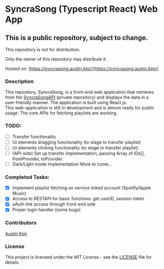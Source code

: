 # SyncraSong (Typescript React) Web App
## This is a public repository, subject to change.
This repository is not for distribution.


Only the owner of this repository may distribute it.

Hosted on: [https://syncrasong.austin.kim/](https://syncrasong.austin.kim/)

### Description
This repository, SyncraSong, is a front-end web application that retrieves from the [SyncraSongAPI](https://github.com/austinkimchi/SyncraSongAPI) (private repository) and displays the data in a user-friendly manner. The application is built using React.js. <br>
This web-application is still in development and is almost ready for public usage.
The core APIs for fetching playlists are working.

### TODO:
- [ ] Transfer functionality
- [ ] UI elements dragging functionality (to stage to transfer playlist)
- [ ] UI elements clicking functionality (to stage to transfer playlist)
- [ ] (API-side) Set up transfer implementation, passing Array of IDs[], fromProvider, toProvider.
- [ ] Dark/Light mode implementation
More to come...

### Completed Tasks:
- [x] Implement playlist fetching on service linked account (Spotify/Apple Music)
- [x] Access to RESTAPI for basic functions: get userID, session token
- [x] oAuth link access through front-end side
- [x] Proper login handler (some bugs)

### Contributors
[Austin Kim](https://github.com/austinkimchi)

### License
This project is licensed under the MIT License - see the [LICENSE](LICENSE) file for details.

